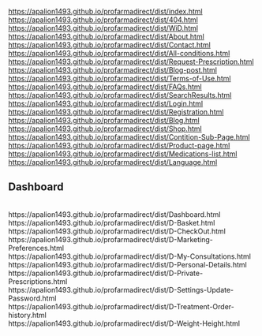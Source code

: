 https://apalion1493.github.io/profarmadirect/dist/index.html <br/>
https://apalion1493.github.io/profarmadirect/dist/404.html <br/>
https://apalion1493.github.io/profarmadirect/dist/WiD.html <br/>
https://apalion1493.github.io/profarmadirect/dist/About.html <br/>
https://apalion1493.github.io/profarmadirect/dist/Contact.html <br/>
https://apalion1493.github.io/profarmadirect/dist/All-conditions.html <br/>
https://apalion1493.github.io/profarmadirect/dist/Request-Prescription.html <br/>
https://apalion1493.github.io/profarmadirect/dist/Blog-post.html <br/>
https://apalion1493.github.io/profarmadirect/dist/Terms-of-Use.html <br/> 
https://apalion1493.github.io/profarmadirect/dist/FAQs.html <br/> 
https://apalion1493.github.io/profarmadirect/dist/SearchResults.html <br/> 
https://apalion1493.github.io/profarmadirect/dist/Login.html <br/> 
https://apalion1493.github.io/profarmadirect/dist/Registration.html <br/> 
https://apalion1493.github.io/profarmadirect/dist/Blog.html <br/> 
https://apalion1493.github.io/profarmadirect/dist/Shop.html <br/> 
https://apalion1493.github.io/profarmadirect/dist/Contition-Sub-Page.html <br/> 
https://apalion1493.github.io/profarmadirect/dist/Product-page.html <br/> 
https://apalion1493.github.io/profarmadirect/dist/Medications-list.html <br/>
https://apalion1493.github.io/profarmadirect/dist/Language.html <br/>




<h2>Dashboard</h2> <br/>
https://apalion1493.github.io/profarmadirect/dist/Dashboard.html <br/>
https://apalion1493.github.io/profarmadirect/dist/D-Basket.html <br/> 
https://apalion1493.github.io/profarmadirect/dist/D-CheckOut.html <br/>  
https://apalion1493.github.io/profarmadirect/dist/D-Marketing-Preferences.html <br/> 
https://apalion1493.github.io/profarmadirect/dist/D-My-Consultations.html <br/> 
https://apalion1493.github.io/profarmadirect/dist/D-Personal-Details.html <br/> 
https://apalion1493.github.io/profarmadirect/dist/D-Private-Prescriptions.html <br/> 
https://apalion1493.github.io/profarmadirect/dist/D-Settings-Update-Password.html <br/> 
https://apalion1493.github.io/profarmadirect/dist/D-Treatment-Order-history.html <br/> 
https://apalion1493.github.io/profarmadirect/dist/D-Weight-Height.html <br/> 